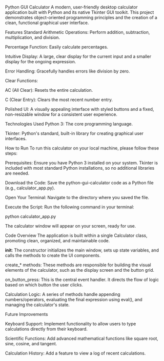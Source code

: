 Python GUI Calculator
A modern, user-friendly desktop calculator application built with Python and its native Tkinter GUI toolkit. This project demonstrates object-oriented programming principles and the creation of a clean, functional graphical user interface.

Features
Standard Arithmetic Operations: Perform addition, subtraction, multiplication, and division.

Percentage Function: Easily calculate percentages.

Intuitive Display: A large, clear display for the current input and a smaller display for the ongoing expression.

Error Handling: Gracefully handles errors like division by zero.

Clear Functions:

AC (All Clear): Resets the entire calculation.

C (Clear Entry): Clears the most recent number entry.

Polished UI: A visually appealing interface with styled buttons and a fixed, non-resizable window for a consistent user experience.

Technologies Used
Python 3: The core programming language.

Tkinter: Python's standard, built-in library for creating graphical user interfaces.

How to Run
To run this calculator on your local machine, please follow these steps:

Prerequisites: Ensure you have Python 3 installed on your system. Tkinter is included with most standard Python installations, so no additional libraries are needed.

Download the Code: Save the python-gui-calculator code as a Python file (e.g., calculator_app.py).

Open Your Terminal: Navigate to the directory where you saved the file.

Execute the Script: Run the following command in your terminal:

python calculator_app.py

The calculator window will appear on your screen, ready for use.

Code Overview
The application is built within a single Calculator class, promoting clean, organized, and maintainable code.

__init__: The constructor initializes the main window, sets up state variables, and calls the methods to create the UI components.

create_* methods: These methods are responsible for building the visual elements of the calculator, such as the display screen and the button grid.

on_button_press: This is the central event handler. It directs the flow of logic based on which button the user clicks.

Calculation Logic: A series of methods handle appending numbers/operators, evaluating the final expression using eval(), and managing the calculator's state.

Future Improvements

Keyboard Support: Implement functionality to allow users to type calculations directly from their keyboard.

Scientific Functions: Add advanced mathematical functions like square root, sine, cosine, and tangent.

Calculation History: Add a feature to view a log of recent calculations.
